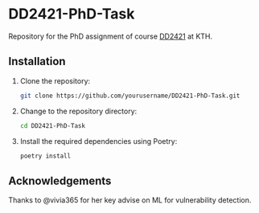 # DD2421-PhD-Task
Repository for the PhD assignment of course [DD2421](https://www.kth.se/student/kurser/kurs/DD2421?l=en) at KTH.


## Installation

1. Clone the repository:
    ```sh
    git clone https://github.com/yourusername/DD2421-PhD-Task.git
    ```
2. Change to the repository directory:
    ```sh
    cd DD2421-PhD-Task
    ```
3. Install the required dependencies using Poetry:
    ```sh
    poetry install
    ```



## Acknowledgements
Thanks to @vivia365 for her key advise on ML for vulnerability detection.